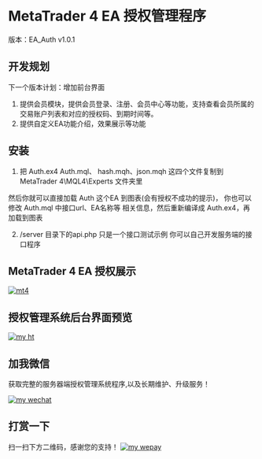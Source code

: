 MetaTrader 4 EA 授权管理程序 
===============
版本：EA_Auth v1.0.1
## 开发规划
下一个版本计划：增加前台界面
1. 提供会员模块，提供会员登录、注册、会员中心等功能，支持查看会员所属的交易账户列表和对应的授权码、到期时间等。
2. 提供自定义EA功能介绍，效果展示等功能

## 安装

1. 把 Auth.ex4 Auth.mql、 hash.mqh、json.mqh 这四个文件复制到 MetaTrader 4\MQL4\Experts 文件夹里

然后你就可以直接加载 Auth 这个EA 到图表(会有授权不成功的提示)，
你也可以 修改 Auth.mql 中接口url、EA名称等 相关信息，然后重新编译成 Auth.ex4，再加载到图表

2. /server 目录下的api.php 只是一个接口测试示例
你可以自己开发服务端的接口程序

## MetaTrader 4 EA 授权展示
[![mt4](https://wximg-10001398.file.myqcloud.com/cofan/mt4.png)](http://auth.weilian.org.cn/)

## 授权管理系统后台界面预览
[![my ht](https://wximg-10001398.file.myqcloud.com/cofan/ht.png)](http://auth.weilian.org.cn/)

##  加我微信
获取完整的服务器端授权管理系统程序,以及长期维护、升级服务！

[![my wechat](https://wximg-10001398.file.myqcloud.com/cofan/tan-zhen-xing.jpg)](http://auth.weilian.org.cn/)

##  打赏一下
扫一扫下方二维码，感谢您的支持！
[![my wepay](https://wximg-10001398.file.myqcloud.com/cofan/wepay.jpg)](http://auth.weilian.org.cn/)




